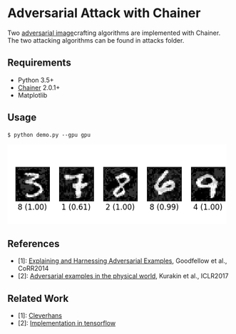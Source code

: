 # Adversarial Attack with Chainer

Two [adversarial image](https://arxiv.org/abs/1312.6199)crafting algorithms are implemented with Chainer. 
The two attacking algorithms can be found in attacks folder.

## Requirements

- Python 3.5+
- [Chainer](https://github.com/pfnet/chainer) 2.0.1+
- Matplotlib

## Usage

```
$ python demo.py --gpu gpu
```

![fgsm_iterative](example_fgsm_iterative.png)


## References
- [1]: [Explaining and Harnessing Adversarial Examples](https://arxiv.org/abs/1412.6572), Goodfellow et al., CoRR2014
- [2]: [Adversarial examples in the physical world](https://arxiv.org/abs/1607.02533), Kurakin et al., ICLR2017

## Related Work
- [1]: [Cleverhans ](https://github.com/tensorflow/cleverhans)
- [2]: [Implementation in tensorflow](https://github.com/gongzhitaao/tensorflow-adversarial)
